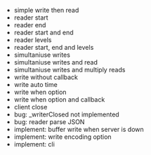
* simple write then read
* reader start
* reader end
* reader start and end
* reader levels
* reader start, end and levels
* simultaniuse writes
* simultaniuse writes and read
* simultaniuse writes and multiply reads
* write without callback
* write auto time
* write when option
* write when option and callback
* client close
* bug: _writerClosed not implemented
* bug: reader parse JSON
* implement: buffer write when server is down
* implement: write encoding option
* implement: cli
